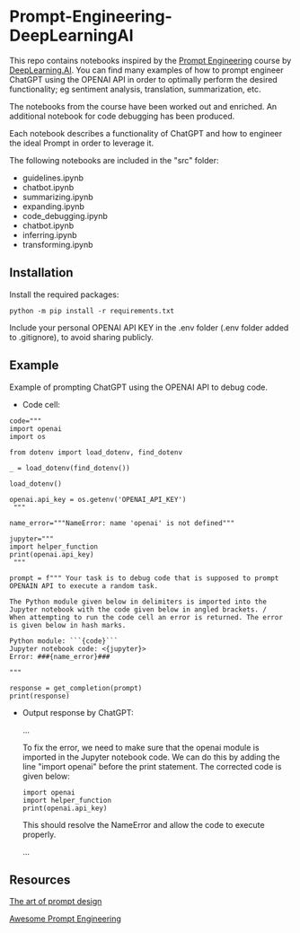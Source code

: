 # Prompt-Engineering-DeepLearningAI

This repo contains notebooks inspired by the [Prompt Engineering](https://learn.deeplearning.ai/chatgpt-prompt-eng/lesson/1/introduction) course by [DeepLearning.AI](https://www.deeplearning.ai/). You can find many examples of how to prompt engineer ChatGPT using the OPENAI API in order to optimally perform the desired functionality; eg sentiment analysis, translation, summarization, etc.

The notebooks from the course have been worked out and enriched. An additional notebook for code debugging has been produced.

Each notebook describes a functionality of ChatGPT and how to engineer the ideal Prompt in order to leverage it.

The following notebooks are included in the "src" folder:
- guidelines.ipynb
- chatbot.ipynb
- summarizing.ipynb
- expanding.ipynb
- code_debugging.ipynb
- chatbot.ipynb
- inferring.ipynb
- transforming.ipynb

## Installation

Install the required packages:

```
python -m pip install -r requirements.txt
```

Include your personal OPENAI API KEY in the .env folder (.env folder added to .gitignore), to avoid sharing publicly.

## Example

Example of prompting ChatGPT using the OPENAI API to debug code.

-   Code cell:

```
code="""
import openai
import os

from dotenv import load_dotenv, find_dotenv

_ = load_dotenv(find_dotenv())

load_dotenv()

openai.api_key = os.getenv('OPENAI_API_KEY')
 """

name_error="""NameError: name 'openai' is not defined"""

jupyter="""
import helper_function
print(openai.api_key)
 """

prompt = f""" Your task is to debug code that is supposed to prompt OPENAIN API to execute a random task. 

The Python module given below in delimiters is imported into the Jupyter notebook with the code given below in angled brackets. /
When attempting to run the code cell an error is returned. The error is given below in hash marks.

Python module: ```{code}```
Jupyter notebook code: <{jupyter}>
Error: ###{name_error}###
                    
"""

response = get_completion(prompt)
print(response)
```

- Output response by ChatGPT:

    ...
    
    To fix the error, we need to make sure that the openai module is imported in the Jupyter notebook code. We can do this by adding the line "import openai" before the print statement. The corrected code is given below:

    ```
    import openai
    import helper_function
    print(openai.api_key)
    ```
    This should resolve the NameError and allow the code to execute properly.

    ...



## Resources

[The art of prompt design](https://towardsdatascience.com/the-art-of-prompt-design-use-clear-syntax-4fc846c1ebd5)

[Awesome Prompt Engineering](https://github.com/promptslab/Awesome-Prompt-Engineering#tutorials)